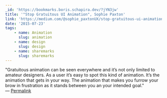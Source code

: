 ```yaml
---
_id: 'https://bookmarks.boris.schapira.dev/?jYN3jw'
title: '"Stop Gratuitous UI Animation", Sophie Paxton'
link: 'https://medium.com/@sophie_paxtonUX/stop-gratuitous-ui-animation-9ece9aa9eb97'
date: '2015-07-23'
tags:
    - name: Animation
      slug: animation
    - name: design
      slug: design
    - name: sharemarks
      slug: sharemarks
---
```


&quot;Gratuitous animation can be seen everywhere and it’s not only limited to
amateur designers. As a user it’s easy to spot this kind of animation. It’s the
animation that gets in your way. The animation that makes you furrow your brow
in frustration as it stands between you an your intended goal.&quot; <br>&#8212;
<a href="https://bookmarks.boris.schapira.dev/?jYN3jw" title="Permalink">Permalink</a>
